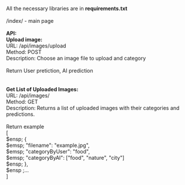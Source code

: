 All the necessary libraries are in **requirements.txt**<br />
<br />
/index/  - main page<br />
<br />
**API:** <br />
**Upload image:** <br />
URL: /api/images/upload<br />
Method: POST<br />
Description: Choose an image file to upload and category<br />
<br />
Return User pretiction, AI prediction<br />
<br />
<br />
**Get List of Uploaded Images:** <br />
URL: /api/images/<br />
Method: GET<br />
Description: Returns a list of uploaded images with their categories and predictions.<br />
<br />
Return example<br />
[<br />
$ensp; {<br />
$emsp; "filename": "example.jpg",<br />
$emsp; "categoryByUser": "food",<br />
$emsp; "categoryByAI": ["food", "nature", "city"]<br />
$ensp; },<br />
$ensp ;...<br />
]<br />
